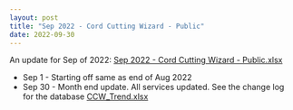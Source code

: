 ```yaml
---
layout: post
title: "Sep 2022 - Cord Cutting Wizard - Public"
date: 2022-09-30
---
```

<p>An update for Sep of 2022: <a href="/Sep 2022 - Cord Cutting Wizard - Public.xlsx">Sep 2022 - Cord Cutting Wizard - Public.xlsx</a>
  <p>
    <ul>
      <li>Sep 1 - Starting off same as end of Aug 2022
      <li>Sep 30 - Month end update. All services updated. See the change log for the database <a href="/CCW_Trend.xlsx">CCW_Trend.xlsx</a>
    </ul>
